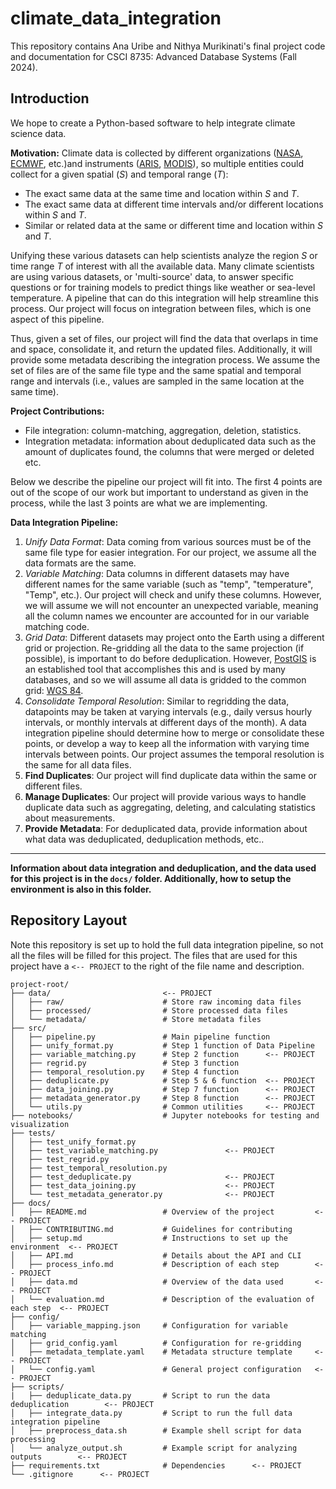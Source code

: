 # climate_data_integration

This repository contains Ana Uribe and Nithya Murikinati's final project code and documentation for CSCI 8735: Advanced Database Systems (Fall 2024).

## Introduction

We hope to create a Python-based software to help integrate climate science data.

**Motivation:** Climate data is collected by different organizations ([NASA](https://science.nasa.gov/earth/), [ECMWF](https://www.ecmwf.int), etc.)and instruments ([ARIS](https://airs.jpl.nasa.gov), [MODIS](https://modis.gsfc.nasa.gov/about/)), so multiple entities could collect for a given spatial ($S$) and temporal range ($T$):
* The exact same data at the same time and location within $S$ and $T$.
* The exact same data at different time intervals and/or different locations within $S$ and $T$.
* Similar or related data at the same or different time and location within $S$ and $T$.

Unifying these various datasets can help scientists analyze the region $S$ or time range $T$ of interest with all the available data. Many climate scientists are using various datasets, or 'multi-source' data, to answer specific questions or for training models to predict things like weather or sea-level temperature. A pipeline that can do this integration will help streamline this process. Our project will focus on integration between files, which is one aspect of this pipeline.

<!-- Thus, given several datasets, our software will return integrated (unified) data and corresponding metadata. -->
Thus, given a set of files, our project will find the data that overlaps in time and space, consolidate it, and return the updated files. Additionally, it will provide some metadata describing the integration process. We assume the set of files are of the same file type and the same spatial and temporal range and intervals (i.e., values are sampled in the same location at the same time).

**Project Contributions:**

* File integration: column-matching, aggregation, deletion, statistics.
* Integration metadata: information about deduplicated data such as the amount of duplicates found, the columns that were merged or deleted etc.

Below we describe the pipeline our project will fit into. The first 4 points are out of the scope of our work but important to understand as given in the process, while the last 3 points are what we are implementing.

**Data Integration Pipeline:** 

<!-- The following steps outline our plan to integrate various datasets in a comprehensive way. -->
1. *Unify Data Format*: Data coming from various sources must be of the same file type for easier integration. For our project, we assume all the data formats are the same.
2. *Variable Matching*: Data columns in different datasets may have different names for the same variable (such as "temp", "temperature", "Temp", etc.). Our project will check and unify these columns. However, we will assume we will not encounter an unexpected variable, meaning all the column names we encounter are accounted for in our variable matching code.
3. *Grid Data*: Different datasets may project onto the Earth using a different grid or projection. Re-gridding all the data to the same projection (if possible), is important to do before deduplication. However, [PostGIS](https://postgis.net/docs/ST_Transform.html) is an established tool that accomplishes this and is used by many databases, and so we will assume all data is gridded to the common grid: [WGS 84](https://en.wikipedia.org/wiki/World_Geodetic_System#WGS84).
4. *Consolidate Temporal Resolution*: Similar to regridding the data, datapoints may be taken at varying intervals (e.g., daily versus hourly intervals, or monthly intervals at different days of the month). A data integration pipeline should determine how to merge or consolidate these points, or develop a way to keep all the information with varying time intervals between points. Our project assumes the temporal resolution is the same for all data files.
5. **Find Duplicates**: Our project will find duplicate data within the same or different files.
6. **Manage Duplicates**: Our project will provide various ways to handle duplicate data such as aggregating, deleting, and calculating statistics about measurements.
7. **Provide Metadata**: For deduplicated data, provide information about what data was deduplicated, deduplication methods, etc..

<!-- 0. *Best Practices:* Look into the climate science literature and determine the most common data format, grid, time range, variables, etc.. This will help us decide the framework to unify all datasets to. Thus, all the steps below are subject to change due to current best practices.
1. *Unify Data Format:* The first thing to do will be to convert all incoming data to the same format.
2. *Variable Matching:* Incoming datasets may have different names for the same variables (such as "temp." for "temperature" etc.), so starting with a set of expected values, we will have a process that checks all the columns of incoming datasets and “column-matches” the values or adds a new value to the set if there is a new value.
3. *Grid Data:* While some data is already [gridded](https://climateestimate.net/content/gridded-data.html#:~:text=These%20generally%20consist%20of%20combining,at%20each%20gridpoint%20and%20timestep.) (divided into latitude x longitude grid over the surface area of the Earth), data may use different grids, so all the data must be re-gridded to the same grid. Other data is not gridded, so it must be gridded or stored separately such that it is easy to use gridded and non-gridded data together.
4. *Consolidate Temporal Resolution:* Datapoints may be taken at varying time intervals. Here we determine what to do when points coincide, and when they don't. This could include merging data points, deleting redundant data, or developing a way to keep all the information with varying time intervals between points.
5. *Find Duplicates:* Some records may hold the same measurement for the same variable. If the value is exactly the same, we can just keep one. If the values are not the same, we can calculate some statistics about the measurement to give a more accurate idea to scientists regarding the range of this value.
6. *Manage Duplicates:* Provide various ways to handle duplicate data such as aggregating, deleting, etc..
7. *Join Similar Data:* Data may not be the same but may be useful to have together, such as the u component of the wind and the v component of the wind.
8. *Provide Metadata:* For the integrated data, provide useful metadata that keeps track of where data came from, the extent of information, aggregation methods, etc.. -->

---
**Information about data integration and deduplication, and the data used for this project is in the `docs/` folder. Additionally, how to setup the environment is also in this folder.**

## Repository Layout

Note this repository is set up to hold the full data integration pipeline, so not all the files will be filled for this project. The files that are used for this project have a `<-- PROJECT` to the right of the file name and description.

    project-root/
    ├── data/                         <-- PROJECT
    │   ├── raw/                      # Store raw incoming data files
    │   ├── processed/                # Store processed data files
    │   └── metadata/                 # Store metadata files
    ├── src/
    │   ├── pipeline.py               # Main pipeline function
    │   ├── unify_format.py           # Step 1 function of Data Pipeline
    │   ├── variable_matching.py      # Step 2 function      <-- PROJECT
    │   ├── regrid.py                 # Step 3 function
    │   ├── temporal_resolution.py    # Step 4 function
    │   ├── deduplicate.py            # Step 5 & 6 function  <-- PROJECT
    │   ├── data_joining.py           # Step 7 function      <-- PROJECT
    │   ├── metadata_generator.py     # Step 8 function      <-- PROJECT
    │   └── utils.py                  # Common utilities     <-- PROJECT
    ├── notebooks/                    # Jupyter notebooks for testing and visualization
    ├── tests/
    │   ├── test_unify_format.py        
    │   ├── test_variable_matching.py               <-- PROJECT
    │   ├── test_regrid.py
    │   ├── test_temporal_resolution.py
    │   ├── test_deduplicate.py                     <-- PROJECT
    │   ├── test_data_joining.py                    <-- PROJECT
    │   └── test_metadata_generator.py              <-- PROJECT
    ├── docs/
    │   ├── README.md                 # Overview of the project         <-- PROJECT
    │   ├── CONTRIBUTING.md           # Guidelines for contributing
    │   ├── setup.md                  # Instructions to set up the environment  <-- PROJECT
    │   ├── API.md                    # Details about the API and CLI
    │   ├── process_info.md           # Description of each step        <-- PROJECT
    │   ├── data.md                   # Overview of the data used       <-- PROJECT
    │   └── evaluation.md             # Description of the evaluation of each step  <-- PROJECT
    ├── config/
    │   ├── variable_mapping.json     # Configuration for variable matching
    │   ├── grid_config.yaml          # Configuration for re-gridding
    │   ├── metadata_template.yaml    # Metadata structure template     <-- PROJECT
    │   └── config.yaml               # General project configuration   <-- PROJECT
    ├── scripts/
    |   ├── deduplicate_data.py       # Script to run the data deduplication        <-- PROJECT
    │   ├── integrate_data.py         # Script to run the full data integration pipeline
    │   ├── preprocess_data.sh        # Example shell script for data processing
    │   └── analyze_output.sh         # Example script for analyzing outputs        <-- PROJECT
    ├── requirements.txt              # Dependencies      <-- PROJECT
    └── .gitignore      <-- PROJECT

<!-- └── .github/
        ├── workflows/
        │   └── ci.yml                # Continuous Integration workflow
        └── ISSUE_TEMPLATE.md         # Template for GitHub issues -->
